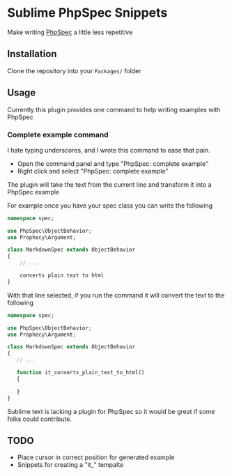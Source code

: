 # Sublime PhpSpec Snippets

Make writing [PhpSpec][1] a little less repetitive

## Installation 

Clone the repository into your `Packages/` folder

## Usage
Currently this plugin provides one command to help writing examples
with PhpSpec

### Complete example command
I hate typing underscores, and I wrote this command to ease that pain.

* Open the command panel and type "PhpSpec: complete example"
* Right click and select "PhpSpec: complete example"

The plugin will take the text from the current line and transform
it into a PhpSpec example

For example once you have your spec class you can write the following

```php
namespace spec;

use PhpSpec\ObjectBehavior;
use Prophecy\Argument;

class MarkdownSpec extends ObjectBehavior
{
    // ...

    converts plain text to html
}
```

With that line selected, if you run the command it will convert
the text to the following

 ```php
namespace spec;

use PhpSpec\ObjectBehavior;
use Prophecy\Argument;

class MarkdownSpec extends ObjectBehavior
{
    // ...

    function it_converts_plain_text_to_html()
    {

    }
}
```

Sublime text is lacking a plugin for PhpSpec so it would be 
great if some folks could contribute.

## TODO 
* Place cursor in correct position for generated example
* Snippets for creating a "it_" tempalte

[1]: http://phpspec.net
